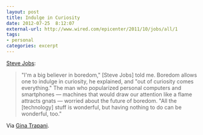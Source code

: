 ```yaml
---
layout: post
title: Indulge in Curiosity
date: 2012-07-25  8:12:07
external-url: http://www.wired.com/epicenter/2011/10/jobs/all/1
tags:
- personal
categories: excerpt
---
```

[Steve Jobs](http://www.wired.com/epicenter/2011/10/jobs/all/1):

> "I'm a big believer in boredom," [Steve Jobs] told me. Boredom allows one to indulge in curiosity, he explained, and "out of curiosity comes everything." The man who popularized personal computers and smartphones — machines that would draw our attention like a flame attracts gnats — worried about the future of boredom. "All the [technology] stuff is wonderful, but having nothing to do can be wonderful, too."

Via [Gina Trapani](http://smarterware.org/8594/out-of-curiosity-comes-everything).
